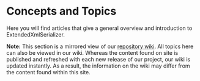 # Concepts and Topics

Here you will find articles that give a general overview and introduction to ExtendedXmlSerializer.

**Note:** This section is a mirrored view of our [repository wiki](https://github.com/ExtendedXmlSerializer/home/wiki).  All topics here can also be viewed in our wiki.  Whereas the content found on site is published and refreshed with each new release of our project, our wiki is updated instantly.  As a result, the information on the wiki may differ from the content found within this site.